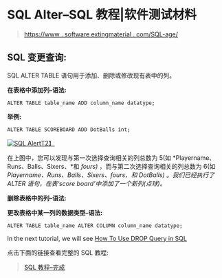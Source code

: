 # SQL Alter–SQL 教程|软件测试材料

> [https://www . software extingmaterial . com/SQL-age/](https://www.softwaretestingmaterial.com/sql-alter/)

## **SQL 变更查询:**

SQL ALTER TABLE 语句用于添加、删除或修改现有表中的列。

**在表格中添加列–语法:**

```
ALTER TABLE table_name ADD column_name datatype;
```

**举例:**

```
ALTER TABLE SCOREBOARD ADD DotBalls int;
```

[![SQL Alert](../Images/113cd58a1fbbda02b8bc2a6bdfc2add1.png)T2】](https://www.softwaretestingmaterial.com/wp-content/uploads/2017/04/sql-alter.png)

在上图中，您可以发现与第一次选择查询相关的列总数为 5(如 *Playername、Runs、Balls、Sixers、*和 *fours)* ，而与第二次选择查询相关的列总数为 6(如 *Playername、Runs、Balls、Sixers、fours、*和 *DotBalls)* 。我们已经执行了 ALTER 语句，在表*‘score board’中添加了一个新列(*点球*)。*

**删除表格中的列–语法:**

**更改表格中某一列的数据类型–语法:**

```
ALTER TABLE table_name ALTER COLUMN column_name datatype;
```

In the next tutorial, we will see [How To Use DROP Query in SQL](https://www.softwaretestingmaterial.com/sql-drop-table/)

点击下面的链接查看完整的 SQL 教程:

> [SQL 教程–完成](https://www.softwaretestingmaterial.com/sql-tutorial-complete/)